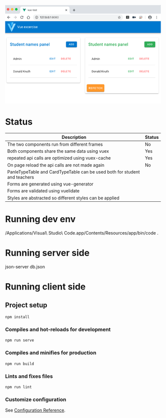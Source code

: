 ![Home page](./screenshots/home-page.png "Logo Title Text 1")

# Status

|                                 Description                                | Status |
|----------------------------------------------------------------------------|--------|
| The two components run from different frames                               | No     |
| Both components share the same data using vuex                             | Yes    |
| repeated api calls are optimized using vuex-cache                          | Yes    |
| On page reload the api calls are not made again                            | No     |
| PanleTypeTable and CardTypeTable can be used both for student and teachers |        |
| Forms are generated using vue-generator                                    |        |
| Forms are validated using vuelidate                                        |        |
| Styles are abstracted so different styles can be applied                   |        |


# Running dev env
/Applications/Visual\ Studio\ Code.app/Contents/Resources/app/bin/code .


# Running server side
json-server db.json


# Running client side

## Project setup
```
npm install
```

### Compiles and hot-reloads for development
```
npm run serve
```

### Compiles and minifies for production
```
npm run build
```

### Lints and fixes files
```
npm run lint
```

### Customize configuration
See [Configuration Reference](https://cli.vuejs.org/config/).

